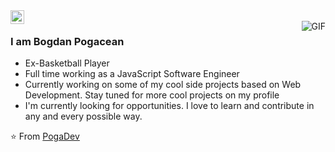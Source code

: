 <a href="https://www.linkedin.com/in/pogacean-bogdan-14b312146/">
  <img align="left" alt="Ajay's Linkdein" width="22px" src="https://cdn.jsdelivr.net/npm/simple-icons@v3/icons/linkedin.svg" />
</a>
<br />
<img align="right" alt="GIF" src="https://media.giphy.com/media/13HgwGsXF0aiGY/giphy.gif" />

### I am Bogdan Pogacean
- Ex-Basketball Player
- Full time working as a JavaScript Software Engineer
- Currently working on some of my cool side projects based on Web Development. Stay tuned for more cool projects on my profile
- I'm currently looking for opportunities. I love to learn and contribute in any and every possible way.

⭐️ From [PogaDev](http://www.poga-dev.com)

